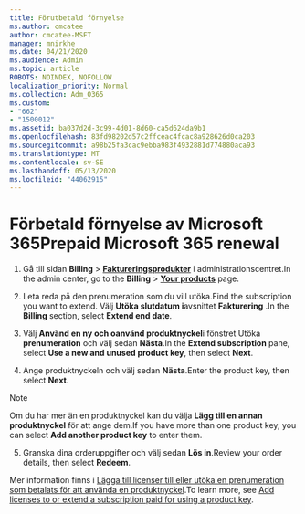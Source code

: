 ```yaml
---
title: Förutbetald förnyelse
ms.author: cmcatee
author: cmcatee-MSFT
manager: mnirkhe
ms.date: 04/21/2020
ms.audience: Admin
ms.topic: article
ROBOTS: NOINDEX, NOFOLLOW
localization_priority: Normal
ms.collection: Adm_O365
ms.custom:
- "662"
- "1500012"
ms.assetid: ba037d2d-3c99-4d01-8d60-ca5d624da9b1
ms.openlocfilehash: 83fd98202d57c2ffceac4fcac8a928626d0ca203
ms.sourcegitcommit: a98b25fa3cac9ebba983f4932881d774880aca93
ms.translationtype: MT
ms.contentlocale: sv-SE
ms.lasthandoff: 05/13/2020
ms.locfileid: "44062915"
---
```

# <a name="prepaid-microsoft-365-renewal"></a><span data-ttu-id="7a884-102">Förbetald förnyelse av Microsoft 365</span><span class="sxs-lookup"><span data-stu-id="7a884-102">Prepaid Microsoft 365 renewal</span></span>

1. <span data-ttu-id="7a884-103">Gå till sidan **Billing** \> **[Faktureringsprodukter](https://go.microsoft.com/fwlink/p/?linkid=842054)** i administrationscentret.</span><span class="sxs-lookup"><span data-stu-id="7a884-103">In the admin center, go to the **Billing** \> **[Your products](https://go.microsoft.com/fwlink/p/?linkid=842054)** page.</span></span>

2. <span data-ttu-id="7a884-104">Leta reda på den prenumeration som du vill utöka.</span><span class="sxs-lookup"><span data-stu-id="7a884-104">Find the subscription you want to extend.</span></span> <span data-ttu-id="7a884-105">Välj **Utöka slutdatum i**avsnittet **Fakturering** .</span><span class="sxs-lookup"><span data-stu-id="7a884-105">In the **Billing** section, select **Extend end date**.</span></span>

3. <span data-ttu-id="7a884-106">Välj **Använd en ny och oanvänd produktnyckel**i fönstret Utöka **prenumeration** och välj sedan **Nästa**.</span><span class="sxs-lookup"><span data-stu-id="7a884-106">In the **Extend subscription** pane, select **Use a new and unused product key**, then select **Next**.</span></span>

4. <span data-ttu-id="7a884-107">Ange produktnyckeln och välj sedan **Nästa**.</span><span class="sxs-lookup"><span data-stu-id="7a884-107">Enter the product key, then select **Next**.</span></span>

> [!NOTE]
> <span data-ttu-id="7a884-108">Om du har mer än en produktnyckel kan du välja **Lägg till en annan produktnyckel** för att ange dem.</span><span class="sxs-lookup"><span data-stu-id="7a884-108">If you have more than one product key, you can select **Add another product key** to enter them.</span></span>

5. <span data-ttu-id="7a884-109">Granska dina orderuppgifter och välj sedan **Lös in**.</span><span class="sxs-lookup"><span data-stu-id="7a884-109">Review your order details, then select **Redeem**.</span></span>

<span data-ttu-id="7a884-110">Mer information finns i [Lägga till licenser till eller utöka en prenumeration som betalats för att använda en produktnyckel](https://docs.microsoft.com/office365/admin/misc/add-licenses-using-product-key).</span><span class="sxs-lookup"><span data-stu-id="7a884-110">To learn more, see [Add licenses to or extend a subscription paid for using a product key](https://docs.microsoft.com/office365/admin/misc/add-licenses-using-product-key).</span></span>